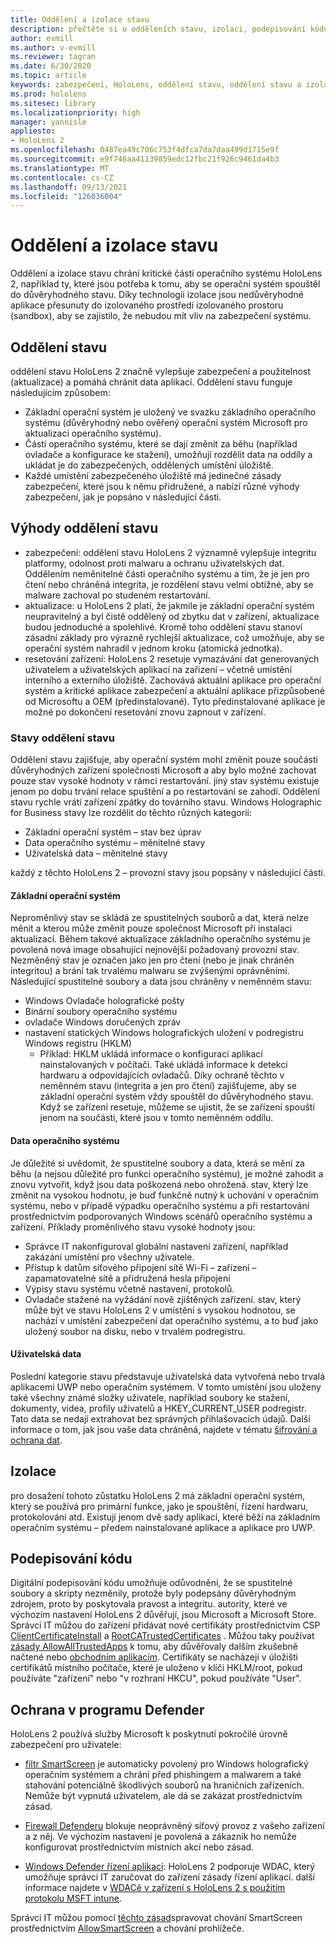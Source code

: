 ```yaml
---
title: Oddělení a izolace stavu
description: přečtěte si o odděleních stavu, izolaci, podepisování kódu a aplikacích defenderu na vašem zařízení HoloLens 2 mixed reality.
author: evmill
ms.author: v-evmill
ms.reviewer: tagran
ms.date: 6/30/2020
ms.topic: article
keywords: zabezpečení, HoloLens, oddělení stavu, oddělení stavu a izolace, HoloLens 2, hololens2 zabezpečení, Přehled zabezpečení, Architektura zabezpečení, architektura, architektura HoloLens 2
ms.prod: hololens
ms.sitesec: library
ms.localizationpriority: high
manager: yannisle
appliesto:
- HoloLens 2
ms.openlocfilehash: 0487ea49c706c753f4dfca7da7daa499d1715e9f
ms.sourcegitcommit: e9f746aa41139859edc12fbc21f926c9461da4b3
ms.translationtype: MT
ms.contentlocale: cs-CZ
ms.lasthandoff: 09/13/2021
ms.locfileid: "126036004"
---
```

# <a name="state-separation-and-isolation"></a>Oddělení a izolace stavu

Oddělení a izolace stavu chrání kritické části operačního systému HoloLens 2, například ty, které jsou potřeba k tomu, aby se operační systém spouštěl do důvěryhodného stavu. Díky technologii izolace jsou nedůvěryhodné aplikace přesunuty do izolovaného prostředí izolovaného prostoru (sandbox), aby se zajistilo, že nebudou mít vliv na zabezpečení systému.

## <a name="state-separation"></a>Oddělení stavu

oddělení stavu HoloLens 2 značně vylepšuje zabezpečení a použitelnost (aktualizace) a pomáhá chránit data aplikací.  Oddělení stavu funguje následujícím způsobem:
  * Základní operační systém je uložený ve svazku základního operačního systému (důvěryhodný nebo ověřený operační systém Microsoft pro aktualizaci operačního systému).
  * Části operačního systému, které se dají změnit za běhu (například ovladače a konfigurace ke stažení), umožňují rozdělit data na oddíly a ukládat je do zabezpečených, oddělených umístění úložiště.
  * Každé umístění zabezpečeného úložiště má jedinečné zásady zabezpečení, které jsou k němu přidružené, a nabízí různé výhody zabezpečení, jak je popsáno v následující části.

## <a name="state-separation-benefits"></a>Výhody oddělení stavu

  * zabezpečení: oddělení stavu HoloLens 2 významně vylepšuje integritu platformy, odolnost proti malwaru a ochranu uživatelských dat. Oddělením neměnitelné části operačního systému a tím, že je jen pro čtení nebo chráněná integrita, je rozdělení stavu velmi obtížné, aby se malware zachoval po studeném restartování. 
  * aktualizace: u HoloLens 2 platí, že jakmile je základní operační systém neupravitelný a byl čistě oddělený od zbytku dat v zařízení, aktualizace budou jednoduché a spolehlivé.  Kromě toho oddělení stavu stanoví zásadní základy pro výrazně rychlejší aktualizace, což umožňuje, aby se operační systém nahradil v jednom kroku (atomická jednotka).
  * resetování zařízení: HoloLens 2 resetuje vymazávání dat generovaných uživatelem a uživatelských aplikací na zařízení – včetně umístění interního a externího úložiště. Zachovává aktuální aplikace pro operační systém a kritické aplikace zabezpečení a aktuální aplikace přizpůsobené od Microsoftu a OEM (předinstalované). Tyto předinstalované aplikace je možné po dokončení resetování znovu zapnout v zařízení.

### <a name="state-separation-states"></a>Stavy oddělení stavu

Oddělení stavu zajišťuje, aby operační systém mohl změnit pouze součásti důvěryhodných zařízení společnosti Microsoft a aby bylo možné zachovat pouze stav vysoké hodnoty v rámci restartování. jiný stav systému existuje jenom po dobu trvání relace spuštění a po restartování se zahodí. Oddělení stavu rychle vrátí zařízení zpátky do továrního stavu. Windows Holographic for Business stavy lze rozdělit do těchto různých kategorií:
  * Základní operační systém – stav bez úprav
  * Data operačního systému – měnitelné stavy 
  * Uživatelská data – měnitelné stavy

každý z těchto HoloLens 2 – provozní stavy jsou popsány v následující části.

#### <a name="core-operating-system"></a>Základní operační systém

Neproměnlivý stav se skládá ze spustitelných souborů a dat, která nelze měnit a kterou může změnit pouze společnost Microsoft při instalaci aktualizací. Během takové aktualizace základního operačního systému je povolená nová image obsahující nejnovější požadovaný provozní stav.
Nezměněný stav je označen jako jen pro čtení (nebo je jinak chráněn integritou) a brání tak trvalému malwaru se zvýšenými oprávněními. Následující spustitelné soubory a data jsou chráněny v neměnném stavu:
  * Windows Ovladače holografické pošty
  * Binární soubory operačního systému
  * ovladače Windows doručených zpráv
  * nastavení statických Windows holografických uložení v podregistru Windows registru (HKLM)
    * Příklad: HKLM ukládá informace o konfiguraci aplikací nainstalovaných v počítači. Také ukládá informace k detekci hardwaru a odpovídajících ovladačů.
Díky ochraně těchto v neměnném stavu (integrita a jen pro čtení) zajišťujeme, aby se základní operační systém vždy spouštěl do důvěryhodného stavu. Když se zařízení resetuje, můžeme se ujistit, že se zařízení spouští jenom na součásti, které jsou v tomto neměnném oddílu. 

#### <a name="operating-system-data"></a>Data operačního systému 

Je důležité si uvědomit, že spustitelné soubory a data, která se mění za běhu (a nejsou důležité pro funkci operačního systému), je možné zahodit a znovu vytvořit, když jsou data poškozená nebo ohrožená. stav, který lze změnit na vysokou hodnotu, je buď funkčně nutný k uchování v operačním systému, nebo v případě výpadku operačního systému a při restartování prostřednictvím podporovaných Windows scénářů operačního systému a zařízení. Příklady proměnlivého stavu vysoké hodnoty jsou:
  * Správce IT nakonfiguroval globální nastavení zařízení, například zakázání umístění pro všechny uživatele.
  * Přístup k datům síťového připojení sítě Wi-Fi – zařízení – zapamatovatelné sítě a přidružená hesla připojení
  * Výpisy stavu systému včetně nastavení, protokolů.
  * Ovladače stažené na vyžádání nově zjištěných zařízení.
stav, který může být ve stavu HoloLens 2 v umístění s vysokou hodnotou, se nachází v umístění zabezpečení dat operačního systému, a to buď jako uložený soubor na disku, nebo v trvalém podregistru.

#### <a name="user-data"></a>Uživatelská data

Poslední kategorie stavu představuje uživatelská data vytvořená nebo trvalá aplikacemi UWP nebo operačním systémem. V tomto umístění jsou uloženy také všechny známé složky uživatele, například soubory ke stažení, dokumenty, videa, profily uživatelů a HKEY_CURRENT_USER podregistr. Tato data se nedají extrahovat bez správných přihlašovacích údajů. Další informace o tom, jak jsou vaše data chráněná, najdete v tématu [šifrování a ochrana dat](security-encryption-data-protection.md).

##  <a name="isolation"></a>Izolace

pro dosažení tohoto zůstatku HoloLens 2 má základní operační systém, který se používá pro primární funkce, jako je spouštění, řízení hardwaru, protokolování atd. Existují jenom dvě sady aplikací, které běží na základním operačním systému – předem nainstalované aplikace a aplikace pro UWP.

## <a name="code-signing"></a>Podepisování kódu

Digitální podepisování kódu umožňuje odůvodnění, že se spustitelné soubory a skripty nezměnily, protože byly podepsány důvěryhodným zdrojem, proto by poskytovala pravost a integritu. autority, které ve výchozím nastavení HoloLens 2 důvěřují, jsou Microsoft a Microsoft Store. Správci IT můžou do zařízení přidávat nové certifikáty prostřednictvím CSP [ClientCertificateInstall](/windows/client-management/mdm/clientcertificateinstall-csp) a [RootCATrustedCertificates](/windows/client-management/mdm/rootcacertificates-csp) . Můžou taky používat [zásady AllowAllTrustedApps](/windows/client-management/mdm/policy-csp-applicationmanagement#applicationmanagement-allowalltrustedapps) k tomu, aby důvěřovaly dalším zkušebně načtené nebo [obchodním aplikacím](/intune/apps/lob-apps-windows). Certifikáty se nacházejí v úložišti certifikátů místního počítače, které je uloženo v klíči HKLM/root, pokud používáte "zařízení" nebo "v rozhraní HKCU", pokud používáte "User".

## <a name="defender-protections"></a>Ochrana v programu Defender
HoloLens 2 používá služby Microsoft k poskytnutí pokročilé úrovně zabezpečení pro uživatele:

* [filtr SmartScreen](/windows/security/threat-protection/microsoft-defender-smartscreen/microsoft-defender-smartscreen-overview) je automaticky povolený pro Windows holografický operačním systémem a chrání před phishingem a malwarem a také stahování potenciálně škodlivých souborů na hraničních zařízeních. Nemůže být vypnutá uživatelem, ale dá se zakázat prostřednictvím zásad.

* [Firewall Defenderu](/windows/security/threat-protection/windows-firewall/windows-firewall-with-advanced-security) blokuje neoprávněný síťový provoz z vašeho zařízení a z něj. Ve výchozím nastavení je povolená a zákazník ho nemůže konfigurovat prostřednictvím místních akcí nebo zásad. 

* [Windows Defender řízení aplikací](/windows/security/threat-protection/windows-defender-application-control/wdac-and-applocker-overview): HoloLens 2 podporuje WDAC, který umožňuje správci IT zaručovat do zařízení zásady řízení aplikací. další informace najdete v [WDACě v zařízení s HoloLens 2 s použitím protokolu MSFT intune](/mem/intune/configuration/custom-profile-hololens). 

Správci IT můžou pomocí [těchto zásad](/windows/client-management/mdm/policy-csps-supported-by-hololens2)spravovat chování SmartScreen prostřednictvím [AllowSmartScreen](/windows/client-management/mdm/policy-csp-browser#browser-allowsmartscreen) a chování prohlížeče. 

